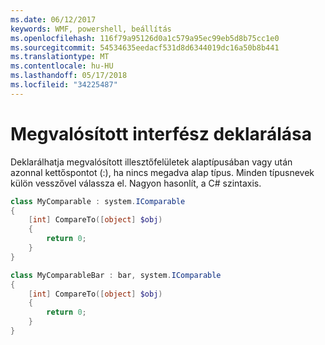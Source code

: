 ```yaml
---
ms.date: 06/12/2017
keywords: WMF, powershell, beállítás
ms.openlocfilehash: 116f79a95126d0a1c579a95ec99eb5d8b75cc1e0
ms.sourcegitcommit: 54534635eedacf531d8d6344019dc16a50b8b441
ms.translationtype: MT
ms.contentlocale: hu-HU
ms.lasthandoff: 05/17/2018
ms.locfileid: "34225487"
---
```

# <a name="declare-implemented-interface"></a>Megvalósított interfész deklarálása

Deklarálhatja megvalósított illesztőfelületek alaptípusában vagy után azonnal kettőspontot (:), ha nincs megadva alap típus. Minden típusnevek külön vesszővel válassza el. Nagyon hasonlít, a C# szintaxis.

```powershell
class MyComparable : system.IComparable
{
    [int] CompareTo([object] $obj)
    {
        return 0;
    }
}

class MyComparableBar : bar, system.IComparable
{
    [int] CompareTo([object] $obj)
    {
        return 0;
    }
}
```
